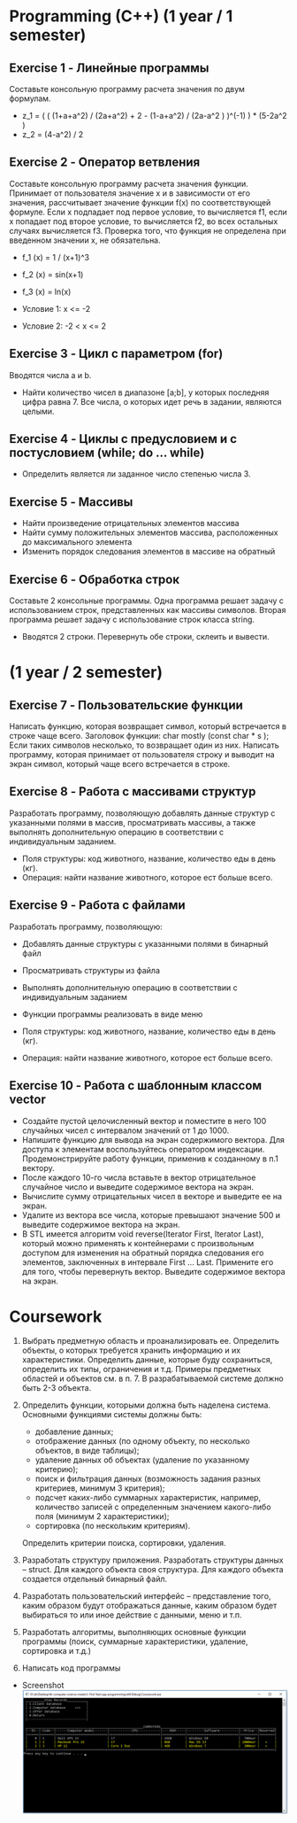# Programming (C++) (1 year / 1 semester)

## Exercise 1 - Линейные программы

Составьте консольную программу расчета значения по двум формулам.
* z_1 = ( ( (1+a+a^2) / (2a+a^2) + 2 - (1-a+a^2) / (2a-a^2 ) )^(-1) ) * (5-2a^2 )
* z_2 = (4-a^2) / 2

## Exercise 2 - Оператор ветвления

Cоставьте консольную программу расчета значения функции.
Принимает от пользователя значение x и в зависимости от его значения, рассчитывает значение функции f(x) по соответствующей формуле. Если x подпадает под первое условие, то вычисляется f1, если x попадает под второе условие, то вычисляется f2, во всех остальных случаях вычисляется f3. Проверка того, что функция не определена при введенном значении х, не обязательна.

* f_1 (x) = 1 / (x+1)^3
* f_2 (x) = sin⁡(x+1)
* f_3 (x) = ln⁡(x)

* Условие 1: x <= -2
* Условие 2: -2 < x <= 2

## Exercise 3 - Цикл с параметром (for)

Вводятся числа a и b.
* Найти количество чисел в диапазоне [a;b], у которых последняя цифра равна 7.
Все числа, о которых идет речь в задании, являются целыми.

## Exercise 4 - Циклы с предусловием и с постусловием (while; do ... while)

* Определить является ли заданное число степенью числа 3.

## Exercise 5 - Массивы

* Найти произведение отрицательных элементов массива
* Найти сумму положительных элементов массива, расположенных до максимального элемента
* Изменить порядок следования элементов в массиве на обратный

## Exercise 6 - Обработка строк

Составьте 2 консольные программы. Одна программа решает задачу с использованием строк, представленных как массивы символов. Вторая программа решает задачу с использование строк класса string.

* Вводятся 2 строки. Перевернуть обе строки, склеить и вывести.

# (1 year / 2 semester)

## Exercise 7 - Пользовательские функции

Написать функцию, которая возвращает символ, который встречается в строке чаще всего. Заголовок функции: char mostly (const char * s ); Если таких символов несколько, то возвращает один из них.
Написать программу, которая принимает от пользователя строку и выводит на экран символ, который чаще всего встречается в строке.

## Exercise 8 - Работа с массивами структур

Разработать программу, позволяющую добавлять данные структур с указанными полями в массив, просматривать массивы, а также выполнять дополнительную операцию в соответствии с индивидуальным заданием.

* Поля структуры: код животного, название, количество еды в день (кг).
* Операция: найти название животного, которое ест больше всего.

## Exercise 9 - Работа с файлами

Разработать программу, позволяющую:
* Добавлять данные структуры с указанными полями в бинарный файл
* Просматривать структуры из файла
* Выполнять дополнительную операцию в соответствии с индивидуальным заданием
* Функции программы реализовать в виде меню

* Поля структуры: код животного, название, количество еды в день (кг).
* Операция: найти название животного, которое ест больше всего.

## Exercise 10 - Работа с шаблонным классом vector

* Создайте пустой целочисленный вектор и поместите в него 100 случайных чисел с интервалом значений от 1 до 1000.
* Напишите функцию для вывода на экран содержимого вектора. Для доступа к элементам воспользуйтесь оператором индексации. Продемонстрируйте работу функции, применив к созданному в п.1 вектору.
* После каждого 10-го числа вставьте в вектор отрицательное случайное число и выведите содержимое вектора на экран.
* Вычислите сумму отрицательных чисел в векторе и выведите ее на экран.
* Удалите из вектора все числа, которые превышают значение 500 и выведите содержимое вектора на экран.
* В STL имеется алгоритм void reverse(Iterator First, Iterator Last), который можно применять к контейнерами с произвольным доступом для изменения на обратный порядка следования его элементов, заключенных в интервале First ... Last. Примените его для того, чтобы перевернуть вектор. Выведите содержимое вектора на экран.

# Coursework

1. Выбрать предметную область и проанализировать ее. Определить объекты, о которых требуется хранить информацию и их характеристики. Определить данные, которые буду сохраниться, определить их типы, ограничения и т.д. Примеры предметных областей и объектов см. в п. 7. В разрабатываемой системе должно быть 2-3 объекта.
1. Определить функции, которыми должна быть наделена система. Основными функциями системы должны быть:
    * добавление данных;
    * отображение данных (по одному объекту, по несколько объектов, в виде таблицы);
    * удаление данных об объектах (удаление по указанному критерию);
    * поиск и фильтрация данных (возможность задания разных критериев, минимум 3 критерия);
    * подсчет каких-либо суммарных характеристик, например, количество записей с определенным значением какого-либо поля (минимум 2 характеристики);
    * сортировка (по нескольким критериям).  
    
    Определить критерии поиска, сортировки, удаления.
1. Разработать структуру приложения. Разработать структуры данных – struct. Для каждого объекта своя структура. Для каждого объекта создается отдельный бинарный файл.
1. Разработать пользовательский интерфейс – представление того, каким образом будут отображаться данные, каким образом будет выбираться то или иное действие с данными, меню и т.п.
1. Разработать алгоритмы, выполняющих основные функции программы (поиск, суммарные характеристики, удаление, сортировка и т.д.)
1. Написать код программы
  
* Screenshot
![Oops. Image was here](https://raw.githubusercontent.com/DV1X3R/tti-computer-science/master/I.%20First%20Year/cpp-programming/screenshot.png)
